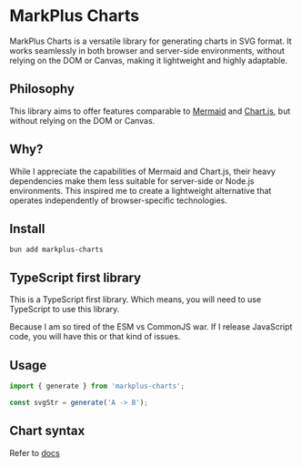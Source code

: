# MarkPlus Charts

MarkPlus Charts is a versatile library for generating charts in SVG format. It works seamlessly in both browser and server-side environments, without relying on the DOM or Canvas, making it lightweight and highly adaptable.

## Philosophy

This library aims to offer features comparable to [Mermaid](https://mermaid.js.org/) and [Chart.js](https://www.chartjs.org/), but without relying on the DOM or Canvas.

## Why?

While I appreciate the capabilities of Mermaid and Chart.js, their heavy dependencies make them less suitable for server-side or Node.js environments. This inspired me to create a lightweight alternative that operates independently of browser-specific technologies.

## Install

```
bun add markplus-charts
```

## TypeScript first library

This is a TypeScript first library.
Which means, you will need to use TypeScript to use this library.

Because I am so tired of the ESM vs CommonJS war.
If I release JavaScript code, you will have this or that kind of issues.

## Usage

```ts
import { generate } from 'markplus-charts';

const svgStr = generate('A -> B');
```

## Chart syntax

Refer to [docs](./docs.md)

